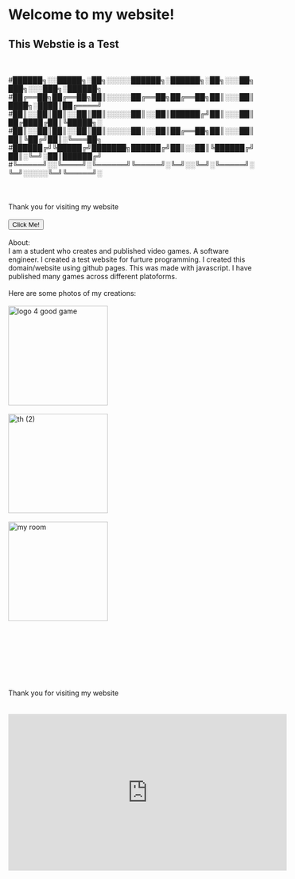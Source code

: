 # **Welcome to my website!**
## This Webstie is a Test
<br />
<br />
#██████╗░░█████╗░██╗░░░░░██████╗░██████╗░██╗░░░██╗███╗░░░███╗░██████╗
#██╔══██╗██╔══██╗██║░░░░░██╔══██╗██╔══██╗██║░░░██║████╗░████║██╔════╝
#██║░░██║██║░░██║██║░░░░░██║░░██║██████╔╝██║░░░██║██╔████╔██║╚█████╗░
#██║░░██║██║░░██║██║░░░░░██║░░██║██╔══██╗██║░░░██║██║╚██╔╝██║░╚═══██╗
#██████╔╝╚█████╔╝███████╗██████╔╝██║░░██║╚██████╔╝██║░╚═╝░██║██████╔╝
#╚═════╝░░╚════╝░╚══════╝╚═════╝░╚═╝░░╚═╝░╚═════╝░╚═╝░░░░░╚═╝╚═════╝░
<br />
<br />
<br />
<br />
Thank you for visiting my website
<br />
<br />
<button onclick="myFunction()">Click Me!</button>

<script>
function myFunction() {
  alert("Thanks for visiting my website!");
}
</script>
<br />
<br />
About:
<br />
I am a student who creates and published video games. A software engineer. I created a test website for furture programming. I created this domain/website using github pages. This was made with javascript. I have published many games across different platoforms.
<br />
<br />
Here are some photos of my creations:
<br />
<br />
<img width="200" alt="logo 4 good game" src="https://user-images.githubusercontent.com/125189307/229464201-1a753459-1f34-4d47-95f6-9c5a55191937.PNG">
<br />
<br />
<img width="200" alt="th (2)" src="https://user-images.githubusercontent.com/125189307/229464301-aa91a037-d4c2-4b2c-b857-6323902e66fb.PNG">
<br />
<br />
<img width="200" alt="my room" src="https://user-images.githubusercontent.com/125189307/229464582-6b47ad20-0f9d-44b4-91be-5ab497170fd0.png">
<br />
<br />
<br />
<br />
<br />
<br />
<br />
<br />
<br />
Thank you for visiting my website
<br />
<br />
<br />
<iframe width="560" height="315" src="https://www.youtube.com/embed/tS92P9PWNfU" 
frameborder="0" allow="accelerometer; autoplay; clipboard-write; encrypted-media; gyroscope; picture-in-picture" allowfullscreen></iframe>
<br />
<html>
<head>
	<title>Click Me!</title>
	<style>
		/* Styling for the popup container */
		.popup {
			display: none; /* Hidden by default */
			position: fixed; /* Stay in place */
			z-index: 1; /* Sit on top */
			left: 0;
			top: 0;
			width: 100%; /* Full width */
			height: 100%; /* Full height */
			overflow: auto; /* Enable scroll if needed */
			background-color: rgba(0,0,0); /* Black w/ opacity */
		}
		
		/* Styling for the popup content */
		.popup-content {
			background-color: #000000;
			margin: 15% auto; /* 15% from the top and centered */
			padding: 20px;
			border: 1px solid #888;
			width: 80%; /* Could be more or less, depending on screen size */
		}
		
		/* Styling for the close button */
		.close {
			color: #aaa;
			float: right;
			font-size: 28px;
			font-weight: bold;
		}
		
		.close:hover,
		.close:focus {
			color: black;
			text-decoration: none;
			cursor: pointer;
		}
	</style>
</head>
<body>

	<h2>You have been hacked</h2>

	<!-- The button that triggers the popup -->
	<button onclick="openPopup()">Open Popup</button>

	<!-- The popup container -->
	<div id="myPopup" class="popup">
		<!-- Popup content -->
		<div class="popup-content">
			<span class="close" onclick="closePopup()">&times;</span>
			<p>Hello, this is a popup!</p>
			<p>Click the X to close it.</p>
		</div>
	</div>

	<script>
		// Get the popup container
		var popup = document.getElementById("myPopup");

		// Function to open the popup
		function openPopup() {
			popup.style.display = "block";
		}

		// Function to close the popup
		function closePopup() {
			popup.style.display = "none";
		}
	</script>

</body>
</html>


